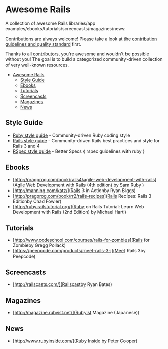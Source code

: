 # Awesome Rails

A collection of awesome Rails libraries/app examples/ebooks/tutorials/screencasts/magazines/news:


Contributions are always welcome! Please take a look at the [contribution guidelines and quality standard](https://github.com/checkraiser/awesome-rails/blob/master/CONTRIBUTING.md) first.

Thanks to all [contributors](https://github.com/checkraiser/awesome-rails/graphs/contributors), you're awesome and wouldn't be possible without you! The goal is to build a categorized community-driven collection of very well-known resources.

* [Awesome Rails](#awesome-rails)
  * [Style Guide](#style-guide)
  * [Ebooks](#ebooks)
  * [Tutorials](#tutorials)
  * [Screencasts](#screencasts)
  * [Magazines](#magazines)
  * [News](#news)

## Style Guide

* [Ruby style guide](https://github.com/bbatsov/ruby-style-guide) - Community-driven Ruby coding style
* [Rails style guide](https://github.com/bbatsov/rails-style-guide) - Community-driven Rails best practices and style for Rails 3 and 4
* [RSpec style guide](https://github.com/andreareginato/betterspecs) - Better Specs { rspec guidelines with ruby }

## Ebooks

* [http://pragprog.com/book/rails4/agile-web-development-with-rails](Agile Web Development with Rails (4th edition) by Sam Ruby )
* [http://manning.com/katz/](Rails 3 in Actionby Ryan Biggs)
* [http://pragprog.com/book/rr2/rails-recipes](Rails Recipes: Rails 3 Editionby Chad Fowler)
* [http://ruby.railstutorial.org/](Ruby on Rails Tutorial: Learn Web Development with Rails (2nd Edition) by Michael Hartl)

## Tutorials

* [http://www.codeschool.com/courses/rails-for-zombies](Rails for Zombieby Gregg Pollack)
* [https://peepcode.com/products/meet-rails-3-i](Meet Rails 3by Peepcode)

## Screencasts

* [http://railscasts.com/](Railscastby Ryan Bates)

## Magazines

* [http://magazine.rubyist.net/](Rubyist Magazine (Japanese))

## News

* [http://www.rubyinside.com/](Ruby Inside by Peter Cooper)